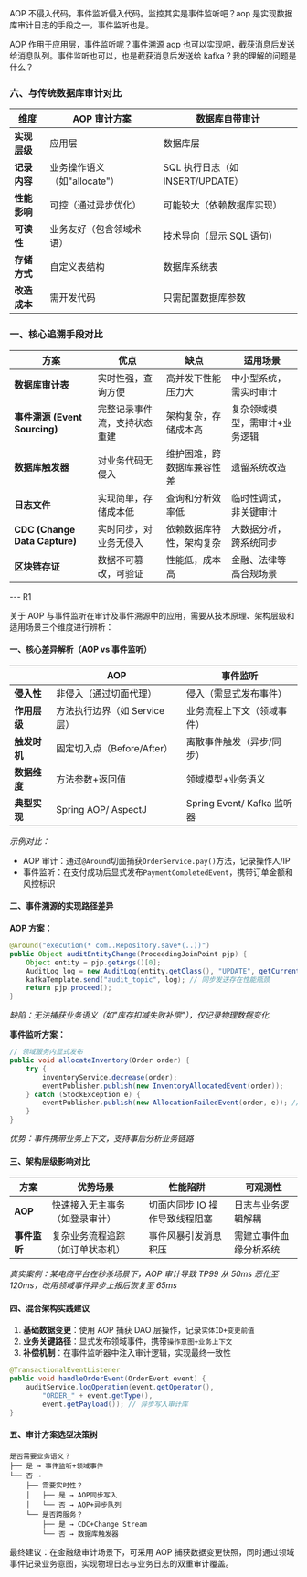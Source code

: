 AOP 不侵入代码，事件监听侵入代码。监控其实是事件监听吧？aop 是实现数据库审计日志的手段之一，事件监听也是。

AOP 作用于应用层，事件监听呢？事件溯源 aop 也可以实现吧，截获消息后发送给消息队列。事件监听也可以，也是截获消息后发送给 kafka？我的理解的问题是什么？

### 六、与传统数据库审计对比

| **维度**     | **AOP 审计方案**             | **数据库自带审计**               |
| ------------ | ---------------------------- | -------------------------------- |
| **实现层级** | 应用层                       | 数据库层                         |
| **记录内容** | 业务操作语义（如"allocate"） | SQL 执行日志（如 INSERT/UPDATE） |
| **性能影响** | 可控（通过异步优化）         | 可能较大（依赖数据库实现）       |
| **可读性**   | 业务友好（包含领域术语）     | 技术导向（显示 SQL 语句）        |
| **存储方式** | 自定义表结构                 | 数据库系统表                     |
| **改造成本** | 需开发代码                   | 只需配置数据库参数               |

### **一、核心追溯手段对比**

| **方案**                      | **优点**                     | **缺点**                   | **适用场景**                  |
| ----------------------------- | ---------------------------- | -------------------------- | ----------------------------- |
| **数据库审计表**              | 实时性强，查询方便           | 高并发下性能压力大         | 中小型系统，需实时审计        |
| **事件溯源 (Event Sourcing)** | 完整记录事件流，支持状态重建 | 架构复杂，存储成本高       | 复杂领域模型，需审计+业务逻辑 |
| **数据库触发器**              | 对业务代码无侵入             | 维护困难，跨数据库兼容性差 | 遗留系统改造                  |
| **日志文件**                  | 实现简单，存储成本低         | 查询和分析效率低           | 临时性调试，非关键审计        |
| **CDC (Change Data Capture)** | 实时同步，对业务无侵入       | 依赖数据库特性，架构复杂   | 大数据分析，跨系统同步        |
| **区块链存证**                | 数据不可篡改，可验证         | 性能低，成本高             | 金融、法律等高合规场景        |

--- R1

关于 AOP 与事件监听在审计及事件溯源中的应用，需要从技术原理、架构层级和适用场景三个维度进行辨析：

#### 一、核心差异解析（AOP vs 事件监听）

|              | **AOP**                       | **事件监听**               |
| ------------ | ----------------------------- | -------------------------- |
| **侵入性**   | 非侵入（通过切面代理）        | 侵入（需显式发布事件）     |
| **作用层级** | 方法执行边界（如 Service 层） | 业务流程上下文（领域事件） |
| **触发时机** | 固定切入点（Before/After）    | 离散事件触发（异步/同步）  |
| **数据维度** | 方法参数+返回值               | 领域模型+业务语义          |
| **典型实现** | Spring AOP/ AspectJ           | Spring Event/ Kafka 监听器 |

_示例对比：_

- AOP 审计：通过`@Around`切面捕获`OrderService.pay()`方法，记录操作人/IP
- 事件监听：在支付成功后显式发布`PaymentCompletedEvent`，携带订单金额和风控标识

#### 二、事件溯源的实现路径差异

**AOP 方案：**

```java
@Around("execution(* com..Repository.save*(..))")
public Object auditEntityChange(ProceedingJoinPoint pjp) {
    Object entity = pjp.getArgs()[0];
    AuditLog log = new AuditLog(entity.getClass(), "UPDATE", getCurrentUser());
    kafkaTemplate.send("audit_topic", log); // 同步发送存在性能瓶颈
    return pjp.proceed();
}
```

_缺陷：无法捕获业务语义（如"库存扣减失败补偿"），仅记录物理数据变化_

**事件监听方案：**

```java
// 领域服务内显式发布
public void allocateInventory(Order order) {
    try {
        inventoryService.decrease(order);
        eventPublisher.publish(new InventoryAllocatedEvent(order));
    } catch (StockException e) {
        eventPublisher.publish(new AllocationFailedEvent(order, e)); // 业务语义明确
    }
}
```

_优势：事件携带业务上下文，支持事后分析业务链路_

#### 三、架构层级影响对比

| **方案**     | **优势场景**                     | **性能陷阱**                   | **可观测性**           |
| ------------ | -------------------------------- | ------------------------------ | ---------------------- |
| **AOP**      | 快速接入无主事务（如登录审计）   | 切面内同步 IO 操作导致线程阻塞 | 日志与业务逻辑解耦     |
| **事件监听** | 复杂业务流程追踪（如订单状态机） | 事件风暴引发消息积压           | 需建立事件血缘分析系统 |

_真实案例：某电商平台在秒杀场景下，AOP 审计导致 TP99 从 50ms 恶化至 120ms，改用领域事件异步上报后恢复至 65ms_

#### 四、混合架构实践建议

1. **基础数据变更**：使用 AOP 捕获 DAO 层操作，记录`实体ID+变更前值`
2. **业务关键路径**：显式发布领域事件，携带`操作意图+业务上下文`
3. **补偿机制**：在事件监听器中注入审计逻辑，实现最终一致性

```java
@TransactionalEventListener
public void handleOrderEvent(OrderEvent event) {
    auditService.logOperation(event.getOperator(),
        "ORDER_" + event.getType(),
        event.getPayload()); // 异步写入审计库
}
```

#### 五、审计方案选型决策树

```
是否需要业务语义？
├── 是 → 事件监听+领域事件
└── 否 →
    ├── 需要实时性？
    │   ├── 是 → AOP同步写入
    │   └── 否 → AOP+异步队列
    └── 是否跨服务？
        ├── 是 → CDC+Change Stream
        └── 否 → 数据库触发器
```

最终建议：在金融级审计场景下，可采用 AOP 捕获数据变更快照，同时通过领域事件记录业务意图，实现物理日志与业务日志的双重审计覆盖。
